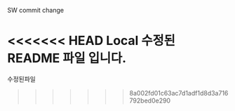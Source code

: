 SW commit change

<<<<<<< HEAD
Local 수정된 README 파일 입니다.
=======
수정된파일
>>>>>>> 8a002fd01c63ac7d1adf1d8d3a716792bed0e290
